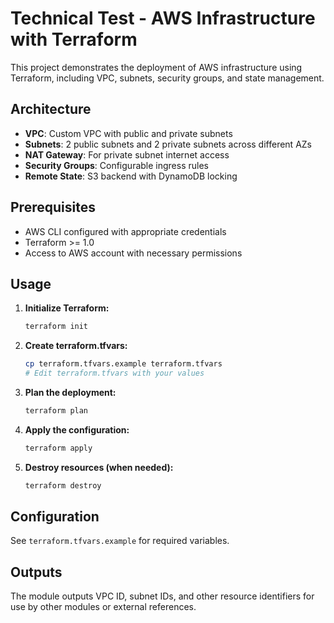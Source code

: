 # Technical Test - AWS Infrastructure with Terraform

This project demonstrates the deployment of AWS infrastructure using Terraform, including VPC, subnets, security groups, and state management.

## Architecture

- **VPC**: Custom VPC with public and private subnets
- **Subnets**: 2 public subnets and 2 private subnets across different AZs
- **NAT Gateway**: For private subnet internet access
- **Security Groups**: Configurable ingress rules
- **Remote State**: S3 backend with DynamoDB locking

## Prerequisites

- AWS CLI configured with appropriate credentials
- Terraform >= 1.0
- Access to AWS account with necessary permissions

## Usage

1. **Initialize Terraform:**
   ```bash
   terraform init
   ```

2. **Create terraform.tfvars:**
   ```bash
   cp terraform.tfvars.example terraform.tfvars
   # Edit terraform.tfvars with your values
   ```

3. **Plan the deployment:**
   ```bash
   terraform plan
   ```

4. **Apply the configuration:**
   ```bash
   terraform apply
   ```

5. **Destroy resources (when needed):**
   ```bash
   terraform destroy
   ```

## Configuration

See `terraform.tfvars.example` for required variables.

## Outputs

The module outputs VPC ID, subnet IDs, and other resource identifiers for use by other modules or external references. 
